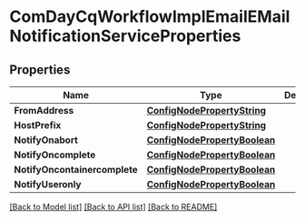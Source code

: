 # ComDayCqWorkflowImplEmailEMailNotificationServiceProperties

## Properties
Name | Type | Description | Notes
------------ | ------------- | ------------- | -------------
**FromAddress** | [**ConfigNodePropertyString**](configNodePropertyString.md) |  | [optional] 
**HostPrefix** | [**ConfigNodePropertyString**](configNodePropertyString.md) |  | [optional] 
**NotifyOnabort** | [**ConfigNodePropertyBoolean**](configNodePropertyBoolean.md) |  | [optional] 
**NotifyOncomplete** | [**ConfigNodePropertyBoolean**](configNodePropertyBoolean.md) |  | [optional] 
**NotifyOncontainercomplete** | [**ConfigNodePropertyBoolean**](configNodePropertyBoolean.md) |  | [optional] 
**NotifyUseronly** | [**ConfigNodePropertyBoolean**](configNodePropertyBoolean.md) |  | [optional] 

[[Back to Model list]](../README.md#documentation-for-models) [[Back to API list]](../README.md#documentation-for-api-endpoints) [[Back to README]](../README.md)


